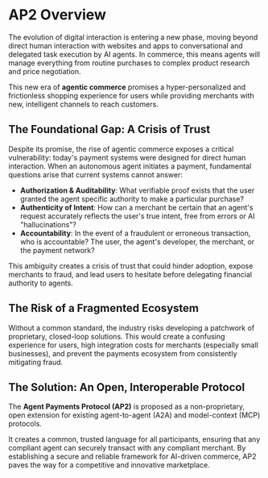 # AP2 Overview

The evolution of digital interaction is entering a new phase, moving beyond direct human interaction with websites and apps to conversational and delegated task execution by AI agents. In commerce, this means agents will manage everything from routine purchases to complex product research and price negotiation.

This new era of **agentic commerce** promises a hyper-personalized and frictionless shopping experience for users while providing merchants with new, intelligent channels to reach customers.

## The Foundational Gap: A Crisis of Trust

Despite its promise, the rise of agentic commerce exposes a critical vulnerability: today's payment systems were designed for direct human interaction. When an autonomous agent initiates a payment, fundamental questions arise that current systems cannot answer:

- **Authorization & Auditability**: What verifiable proof exists that the user granted the agent specific authority to make a particular purchase?
- **Authenticity of Intent**: How can a merchant be certain that an agent's request accurately reflects the user's true intent, free from errors or AI "hallucinations"?
- **Accountability**: In the event of a fraudulent or erroneous transaction, who is accountable? The user, the agent's developer, the merchant, or the payment network?

This ambiguity creates a crisis of trust that could hinder adoption, expose merchants to fraud, and lead users to hesitate before delegating financial authority to agents.

## The Risk of a Fragmented Ecosystem

Without a common standard, the industry risks developing a patchwork of proprietary, closed-loop solutions. This would create a confusing experience for users, high integration costs for merchants (especially small businesses), and prevent the payments ecosystem from consistently mitigating fraud.

## The Solution: An Open, Interoperable Protocol

The **Agent Payments Protocol (AP2)** is proposed as a non-proprietary, open extension for existing agent-to-agent (A2A) and model-context (MCP) protocols.

It creates a common, trusted language for all participants, ensuring that any compliant agent can securely transact with any compliant merchant. By establishing a secure and reliable framework for AI-driven commerce, AP2 paves the way for a competitive and innovative marketplace.

